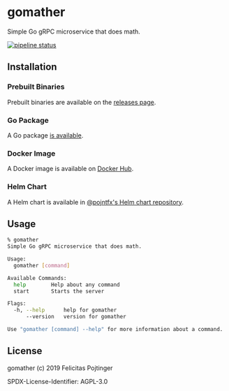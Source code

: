 # gomather

Simple Go gRPC microservice that does math.

[![pipeline status](https://gitlab.com/pojntfx/gomather/badges/master/pipeline.svg)](https://gitlab.com/pojntfx/gomather/commits/master)

## Installation

### Prebuilt Binaries

Prebuilt binaries are available on the [releases page](https://github.com/pojntfx/gomather/releases/latest).

### Go Package

A Go package [is available](https://godoc.org/github.com/pojntfx/gomather).

### Docker Image

A Docker image is available on [Docker Hub](https://hub.docker.com/r/pojntfx/gomather).

### Helm Chart

A Helm chart is available in [@pojntfx's Helm chart repository](https://pojntfx.github.io/charts/).

## Usage

```bash
% gomather
Simple Go gRPC microservice that does math.

Usage:
  gomather [command]

Available Commands:
  help        Help about any command
  start       Starts the server

Flags:
  -h, --help      help for gomather
      --version   version for gomather

Use "gomather [command] --help" for more information about a command.
```

## License

gomather (c) 2019 Felicitas Pojtinger

SPDX-License-Identifier: AGPL-3.0
